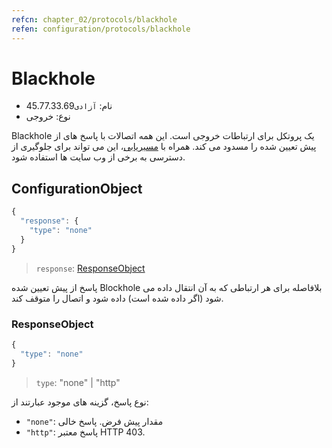 ```yaml
---
refcn: chapter_02/protocols/blackhole
refen: configuration/protocols/blackhole
---
```


# Blackhole

* نام: `آزادی`45.77.33.69
* نوع: خروجی

Blackhole یک پروتکل برای ارتباطات خروجی است. این همه اتصالات با پاسخ های از پیش تعیین شده را مسدود می کند. همراه با [مسیریابی](../routing.md)، این می تواند برای جلوگیری از دسترسی به برخی از وب سایت ها استفاده شود.

## ConfigurationObject

```javascript
{
  "response": {
    "type": "none"
  }
}
```

> `response`: [ResponseObject](#responseobject)

پاسخ از پیش تعیین شده Blockhole بلافاصله برای هر ارتباطی که به آن انتقال داده می شود (اگر داده شده است) داده شود و اتصال را متوقف کند.

### ResponseObject

```javascript
{
  "type": "none"
}
```

> `type`: "none" | "http"

نوع پاسخ، گزینه های موجود عبارتند از:

* `"none"`: مقدار پیش فرض. پاسخ خالی
* `"http"`: پاسخ معتبر HTTP 403.